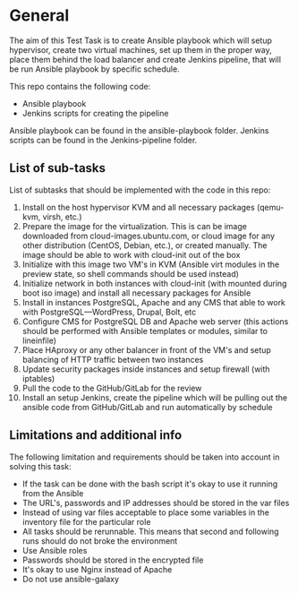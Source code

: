 # General
The aim of this Test Task is to create Ansible playbook which will setup hypervisor, create two virtual machines, set up them in the proper way, place them behind the load balancer and create Jenkins pipeline, that will be run Ansible playbook by specific schedule.

This repo contains the following code:
- Ansible playbook
- Jenkins scripts for creating the pipeline

Ansible playbook can be found in the ansible-playbook folder.
Jenkins scripts can be found in the Jenkins-pipeline folder.

## List of sub-tasks
List of subtasks that should be implemented with the code in this repo:

1. Install on the host hypervisor KVM and all necessary packages (qemu-kvm, virsh, etc.)
2. Prepare the image for the virtualization. This is can be image downloaded from cloud-images.ubuntu.com, or cloud image for any other distribution (CentOS, Debian, etc.), or created manually. The image should be able to work with cloud-init out of the box
3. Initialize with this image two VM's in KVM (Ansible virt modules in the preview state, so shell commands should be used instead)
4. Initialize network in both instances with cloud-init (with mounted during boot iso image) and install all necessary packages for Ansible
5. Install in instances PostgreSQL, Apache and any CMS that able to work with PostgreSQL—WordPress, Drupal, Bolt, etc
6. Configure CMS for PostgreSQL DB and Apache web server (this actions should be performed with Ansible templates or modules, similar to lineinfile)
7. Place HAproxy or any other balancer in front of the VM's and setup balancing of HTTP traffic between two instances
8. Update security packages inside instances and setup firewall (with iptables)
9. Pull the code to the GitHub/GitLab for the review
10. Install an setup Jenkins, create the pipeline which will be pulling out the ansible code from GitHub/GitLab and run automatically by schedule

## Limitations and additional info
The following limitation and requirements should be taken into account in solving this task:

- If the task can be done with the bash script it's okay to use it running from the Ansible
- The URL's, passwords and IP addresses should be stored in the var files
- Instead of using var files acceptable to place some variables in the inventory file for the particular role
- All tasks should be rerunnable. This means that second and following runs should do not broke the environment
- Use Ansible roles
- Passwords should be stored in the encrypted file
- It's okay to use Nginx instead of Apache
- Do not use ansible-galaxy
